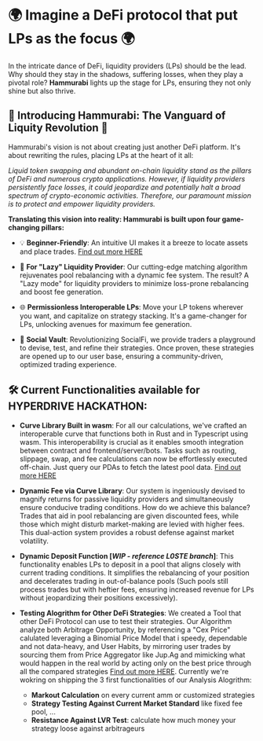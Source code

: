 # 🌍 Imagine a DeFi protocol that put LPs as the focus 🌍

In the intricate dance of DeFi, liquidity providers (LPs) should be the lead. Why should they stay in the shadows, suffering losses, when they play a pivotal role? **Hammurabi** lights up the stage for LPs, ensuring they not only shine but also thrive.


## 🚀 Introducing Hammurabi: The Vanguard of Liquity Revolution 🚀

Hammurabi's vision is not about creating just another DeFi platform. It's about rewriting the rules, placing LPs at the heart of it all:

_Liquid token swapping and abundant on-chain liquidity stand as the pillars of DeFi and numerous crypto applications. However, if liquidity providers persistently face losses, it could jeopardize and potentially halt a broad spectrum of crypto-economic activities. Therefore, our paramount mission is to protect and empower liquidity providers._

**Translating this vision into reality: Hammurabi is built upon four game-changing pillars:**

- 💡 **Beginner-Friendly**: An intuitive UI makes it a breeze to locate assets and place trades. [Find out more HERE](https://github.com/Web3-Builders-Alliance/Hammurabi-UI)

- 🥱 **For "Lazy" Liquidity Provider**: Our cutting-edge matching algorithm rejuvenates pool rebalancing with a dynamic fee system. The result? A "Lazy mode" for liquidity providers to minimize loss-prone rebalancing and boost fee generation.
  
- 🌐 **Permissionless Interoperable LPs**: Move your LP tokens wherever you want, and capitalize on strategy stacking. It's a game-changer for LPs, unlocking avenues for maximum fee generation.

- 💬 **Social Vault**: Revolutionizing SocialFi, we provide traders a playground to devise, test, and refine their strategies. Once proven, these strategies are opened up to our user base, ensuring a community-driven, optimized trading experience.


## 🛠 Current Functionalities available for HYPERDRIVE HACKATHON:

- **Curve Library Built in wasm**: For all our calculations, we've crafted an interoperable curve that functions both in Rust and in Typescript using wasm. This interoperability is crucial as it enables smooth integration between contract and frontend/server/bots. Tasks such as routing, slippage, swap, and fee calculations can now be effortlessly executed off-chain. Just query our PDAs to fetch the latest pool data. [Find out more HERE](https://github.com/deanmlittle/constant-product-curve)

- **Dynamic Fee via Curve Library**: Our system is ingeniously devised to magnify returns for passive liquidity providers and simultaneously ensure conducive trading conditions. How do we achieve this balance? Trades that aid in pool rebalancing are given discounted fees, while those which might disturb market-making are levied with higher fees. This dual-action system provides a robust defense against market volatility. 

- **Dynamic Deposit Function [_WIP - reference L0STE branch_]**: This functionality enables LPs to deposit in a pool that aligns closely with current trading conditions. It simplifies the rebalancing of your position and decelerates trading in out-of-balance pools (Such pools still process trades but with heftier fees, ensuring increased revenue for LPs without jeopardizing their positions excessively).

- **Testing Alogrithm for Other DeFi Strategies**: We created a Tool that other DeFi Protocol can use to test their strategies. Our Algorithm analyze both Arbitrage Opportunity, by referencing a "Cex Price" calulated leveraging a Binomial Price Model that i speedy, dependable and not data-heavy, and User Habits, by mirroring user trades by sourcing them from Price Aggregator like Jup.Ag and mimicking what would happen in the real world by acting only on the best price through all the compared strategies [Find out more HERE](https://github.com/ASCorreia/Hamm-Algo). Currently we're wokring on shipping the 3 first functionalities of our Analysis Alogrithm:
    - **Markout Calculation** on every current amm or customized strategies
    - **Strategy Testing Against Current Market Standard** like fixed fee pool, ...
    - **Resistance Against LVR Test**: calculate how much money your strategy loose against arbitrageurs 
